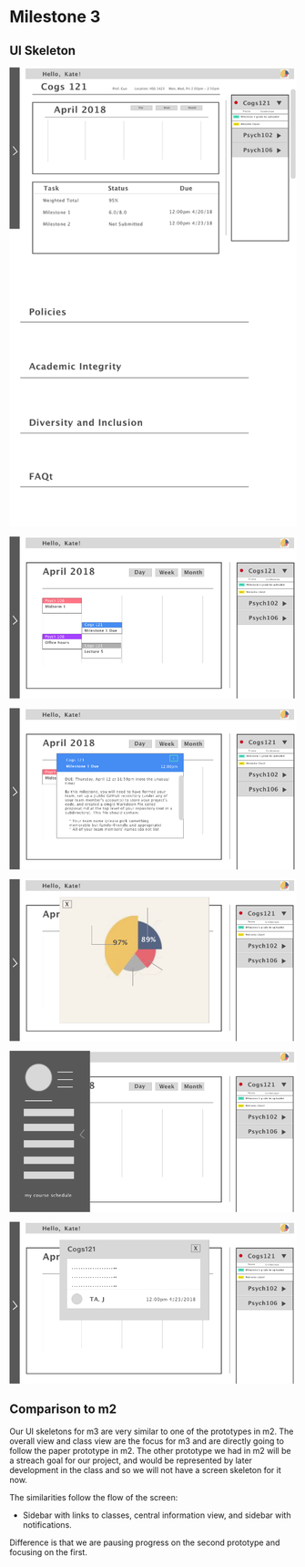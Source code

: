 # Milestone 3

## UI Skeleton

![Skeleton 1](../assets/m3_1.png)

![Skeleton 2](../assets/m3_2.png)

![Skeleton 3](../assets/m3_3.png)

![Skeleton 4](../assets/m3_4.png)

![Skeleton 5](../assets/m3_5.png)

![Skeleton 6](../assets/m3_6.png)

## Comparison to m2

Our UI skeletons for m3 are very similar to one of the prototypes in m2. The overall view and class view are the focus for m3 and are directly going to follow the paper prototype in m2. The other prototype we had in m2 will be a streach goal for our project, and would be represented by later development in the class and so we will not have a screen skeleton for it now.

The similarities follow the flow of the screen: 
- Sidebar with links to classes, central information view, and sidebar with notifications.

Difference is that we are pausing progress on the second prototype and focusing on the first.


